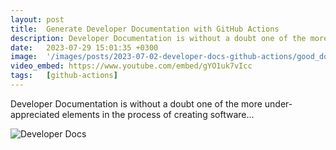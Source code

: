 ```yaml
---
layout: post
title:  Generate Developer Documentation with GitHub Actions
description: Developer Documentation is without a doubt one of the more under-appreciated elements in the process of...
date:   2023-07-29 15:01:35 +0300
image:  '/images/posts/2023-07-02-developer-docs-github-actions/good_docs.jpg'
video_embed: https://www.youtube.com/embed/gYO1uk7vIcc
tags:   [github-actions]
---
```

Developer Documentation is without a doubt one of the more under-appreciated elements in the process of creating software...

![Developer Docs]({{site.baseurl}}/images/posts/2023-07-02-developer-docs-github-actions/docs.jpg)